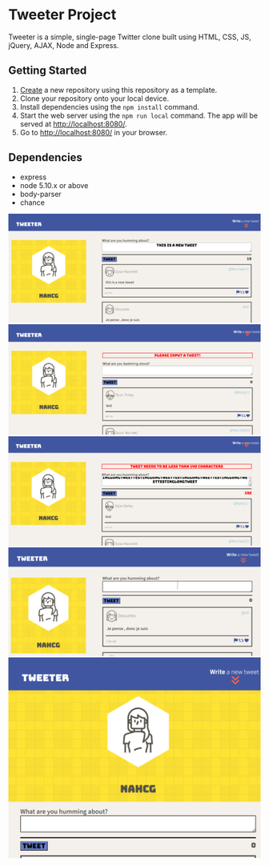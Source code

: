 # Tweeter Project

Tweeter is a simple, single-page Twitter clone built using HTML, CSS, JS, jQuery, AJAX, Node and Express. 

## Getting Started

1. [Create](https://docs.github.com/en/repositories/creating-and-managing-repositories/creating-a-repository-from-a-template) a new repository using this repository as a template.
2. Clone your repository onto your local device.
3. Install dependencies using the `npm install` command.
3. Start the web server using the `npm run local` command. The app will be served at <http://localhost:8080/>.
4. Go to <http://localhost:8080/> in your browser.

## Dependencies

* express
* node 5.10.x or above
* body-parser
* chance

![Submit new tweet](https://github.com/nahcg/tweeter/blob/master/img/Newtweet.png)
![Error message if input is empty](https://github.com/nahcg/tweeter/blob/master/img/Noinput.png)
![Error message if input too long](https://github.com/nahcg/tweeter/blob/master/img/Longtweet.png)
![Desktop layout](https://github.com/nahcg/tweeter/blob/master/img/Tweeterdesktop.png)
![Mobile layout](https://github.com/nahcg/tweeter/blob/master/img/Tweetermobile.png)